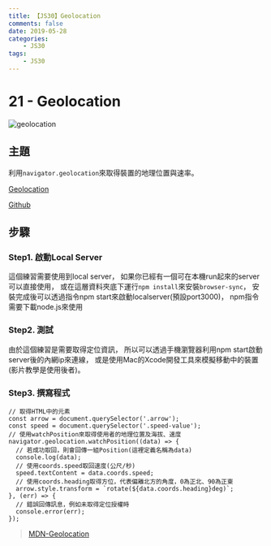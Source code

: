 ```yaml
---
title: 【JS30】Geolocation
comments: false
date: 2019-05-28
categories:
    - JS30
tags:
    - JS30
---
```


# 21 - Geolocation

![geolocation](0_luV5NMsO4d-WpbxT.png)

## 主題

利用`navigator.geolocation`來取得裝置的地理位置與速率。

[Geolocation](https://des86532.github.io/javascript-30/21_Geolocation/index.html)

[Github](https://github.com/des86532/javascript-30/tree/master/21_Geolocation)

## 步驟

### Step1. 啟動Local Server

這個練習需要使用到local server，
如果你已經有一個可在本機run起來的server可以直接使用，
或在這層資料夾底下運行`npm install`來安裝`browser-sync`，
安裝完成後可以透過指令npm start來啟動localserver(預設port3000)，
npm指令需要下載node.js來使用

### Step2. 測試

由於這個練習是需要取得定位資訊，
所以可以透過手機瀏覽器利用npm start啟動server後的內網ip來連線，
或是使用Mac的Xcode開發工具來模擬移動中的裝置(影片教學是使用後者)。

### Step3. 撰寫程式

```
// 取得HTML中的元素
const arrow = document.querySelector('.arrow');
const speed = document.querySelector('.speed-value');
// 使用watchPosition來取得使用者的地理位置及海拔、速度
navigator.geolocation.watchPosition((data) => {
  // 若成功取回，則會回傳一組Position(這裡定義名稱為data)
  console.log(data);
  // 使用coords.speed取回速度(公尺/秒)
  speed.textContent = data.coords.speed;
  // 使用coords.heading取得方位，代表偏離北方的角度，0為正北、90為正東
  arrow.style.transform = `rotate(${data.coords.heading}deg)`;
}, (err) => {
  // 錯誤回傳訊息，例如未取得定位授權時
  console.error(err);
});
```

> [MDN-Geolocation](https://developer.mozilla.org/en-US/docs/Web/API/Geolocation)
